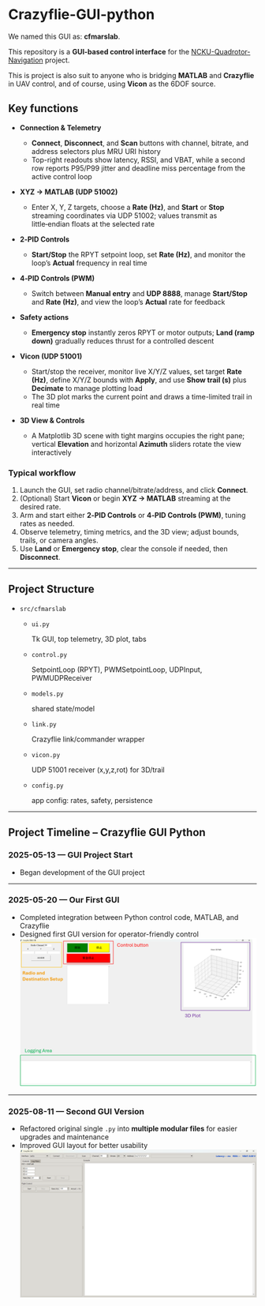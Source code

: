 # Crazyflie-GUI-python

We named this GUI as: **cfmarslab**.

This repository is a **GUI-based control interface** for the [NCKU-Quadrotor-Navigation](https://github.com/Lee-Chun-Yi/NCKU-Quadrotor-Navigation) project.

This is project is also suit to anyone who is bridging  **MATLAB**  and **Crazyflie** in UAV control, and of course, using **Vicon** as the 6DOF source.


## Key functions

- **Connection & Telemetry**
  - **Connect**, **Disconnect**, and **Scan** buttons with channel, bitrate, and address selectors plus MRU URI history
  - Top-right readouts show latency, RSSI, and VBAT, while a second row reports P95/P99 jitter and deadline miss percentage from the active control loop
    
- **XYZ → MATLAB (UDP 51002)**
  - Enter X, Y, Z targets, choose a **Rate (Hz)**, and **Start** or **Stop** streaming coordinates via UDP 51002; values transmit as little‑endian floats at the selected rate
    
- **2‑PID Controls**
  - **Start/Stop** the RPYT setpoint loop, set **Rate (Hz)**, and monitor the loop’s **Actual** frequency in real time
    
- **4‑PID Controls (PWM)**
  - Switch between **Manual entry** and **UDP 8888**, manage **Start/Stop** and **Rate (Hz)**, and view the loop’s **Actual** rate for feedback
    
- **Safety actions**
  - **Emergency stop** instantly zeros RPYT or motor outputs; **Land (ramp down)** gradually reduces thrust for a controlled descent
    
- **Vicon (UDP 51001)**
  - Start/stop the receiver, monitor live X/Y/Z values, set target **Rate (Hz)**, define X/Y/Z bounds with **Apply**, and use **Show trail (s)** plus **Decimate** to manage plotting load
  - The 3D plot marks the current point and draws a time-limited trail in real time
    
- **3D View & Controls**
  - A Matplotlib 3D scene with tight margins occupies the right pane; vertical **Elevation** and horizontal **Azimuth** sliders rotate the view interactively

### Typical workflow

1. Launch the GUI, set radio channel/bitrate/address, and click **Connect**.  
2. (Optional) Start **Vicon** or begin **XYZ → MATLAB** streaming at the desired rate.  
3. Arm and start either **2‑PID Controls** or **4‑PID Controls (PWM)**, tuning rates as needed.  
4. Observe telemetry, timing metrics, and the 3D view; adjust bounds, trails, or camera angles.  
5. Use **Land** or **Emergency stop**, clear the console if needed, then **Disconnect**.
   
---

## Project Structure

* `src/cfmarslab`

    
  * `ui.py`
    
    Tk GUI, top telemetry, 3D plot, tabs
    
  * `control.py`
    
     SetpointLoop (RPYT), PWMSetpointLoop, UDPInput, PWMUDPReceiver
    
  * `models.py`
    
    shared state/model
    
  * `link.py`
    
     Crazyflie link/commander wrapper
    
  * `vicon.py`
    
    UDP 51001 receiver (x,y,z,rot) for 3D/trail
    
  * `config.py`
    
    app config: rates, safety, persistence

---


## Project Timeline – Crazyflie GUI Python

### **2025-05-13 — GUI Project Start**

* Began development of the GUI project
---

### **2025-05-20 — Our First GUI**

* Completed integration between Python control code, MATLAB, and Crazyflie
* Designed first GUI version for operator-friendly control
  ![](https://github.com/Lee-Chun-Yi/crazyflie-GUI-python/blob/main/image/%E8%9E%A2%E5%B9%95%E6%93%B7%E5%8F%96%E7%95%AB%E9%9D%A2%202025-08-11%20005757.png)

---

### **2025-08-11 — Second GUI Version**

* Refactored original single `.py` into **multiple modular files** for easier upgrades and maintenance
* Improved GUI layout for better usability
  ![](https://github.com/Lee-Chun-Yi/crazyflie-GUI-python/blob/main/image/%E8%9E%A2%E5%B9%95%E6%93%B7%E5%8F%96%E7%95%AB%E9%9D%A2%202025-08-11%20010041.png)
